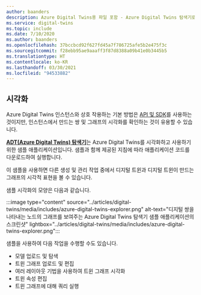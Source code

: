 ```yaml
---
author: baanders
description: Azure Digital Twins용 파일 포함 - Azure Digital Twins 탐색기로 시각화
ms.service: digital-twins
ms.topic: include
ms.date: 7/10/2020
ms.author: baanders
ms.openlocfilehash: 37bccbcd92f627fd45a7f786725afe5b2e475f3c
ms.sourcegitcommit: f28ebb95ae9aaaff3f87d8388a09b41e0b3445b5
ms.translationtype: HT
ms.contentlocale: ko-KR
ms.lasthandoff: 03/30/2021
ms.locfileid: "94533882"
---
```

## <a name="visualization"></a>시각화

Azure Digital Twins 인스턴스와 상호 작용하는 기본 방법은 [API 및 SDK](../articles/digital-twins/how-to-use-apis-sdks.md)를 사용하는 것이지만, 인스턴스에서 만드는 쌍 및 그래프의 시각화를 확인하는 것이 유용할 수 있습니다.

[**ADT(Azure Digital Twins) 탐색기**](/samples/azure-samples/digital-twins-explorer/digital-twins-explorer/)는 Azure Digital Twins를 시각화하고 사용하기 위한 샘플 애플리케이션입니다. 샘플과 함께 제공된 지침에 따라 애플리케이션 코드를 다운로드하여 실행합니다. 

이 샘플을 사용하면 다른 생성 및 관리 작업 중에서 디지털 트윈과 디지털 트윈이 만드는 그래프의 시각적 표현을 볼 수 있습니다.

샘플 시각화의 모양은 다음과 같습니다.

:::image type="content" source="../articles/digital-twins/media/includes/azure-digital-twins-explorer.png" alt-text="디지털 쌍을 나타내는 노드의 그래프를 보여주는 Azure Digital Twins 탐색기 샘플 애플리케이션의 스크린샷" lightbox="../articles/digital-twins/media/includes/azure-digital-twins-explorer.png":::

샘플을 사용하여 다음 작업을 수행할 수도 있습니다.
* 모델 업로드 및 탐색
* 트윈 그래프 업로드 및 편집
* 여러 레이아웃 기법을 사용하여 트윈 그래프 시각화
* 트윈 속성 편집
* 트윈 그래프에 대해 쿼리 실행